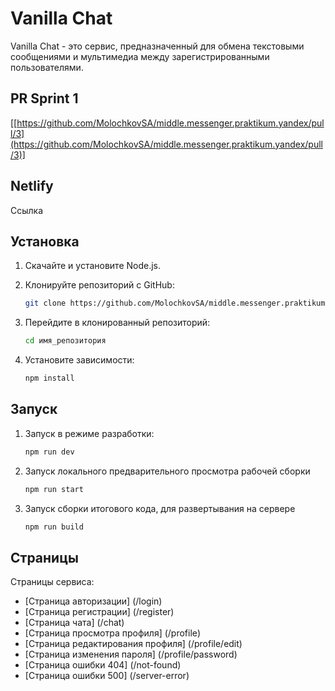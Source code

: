 # Vanilla Chat

Vanilla Chat - это сервис, предназначенный для обмена текстовыми сообщениями и мультимедиа между зарегистрированными пользователями.

## PR Sprint 1

[[https://github.com/MolochkovSA/middle.messenger.praktikum.yandex/pull/3](https://github.com/MolochkovSA/middle.messenger.praktikum.yandex/pull/3)]

## Netlify

Ссылка

## Установка

1. Скачайте и установите Node.js.

2. Клонируйте репозиторий с GitHub:
   ```sh
   git clone https://github.com/MolochkovSA/middle.messenger.praktikum.yandex
   ```
3. Перейдите в клонированный репозиторий:
   ```sh
   cd имя_репозитория
   ```
4. Установите зависимости:
   ```sh
   npm install
   ```

## Запуск

1. Запуск в режимe разработки:

   ```sh
   npm run dev
   ```

2. Запуск локального предварительного просмотра рабочей сборки

   ```sh
   npm run start
   ```

3. Запуск сборки итогового кода, для развертывания на сервере

   ```sh
   npm run build
   ```

## Страницы

Страницы сервиса:

- [Страница авторизации] (/login)
- [Страница регистрации] (/register)
- [Страница чата] (/chat)
- [Страница просмотра профиля] (/profile)
- [Страница редактирования профиля] (/profile/edit)
- [Страница изменения пароля] (/profile/password)
- [Страница ошибки 404] (/not-found)
- [Страница ошибки 500] (/server-error)
